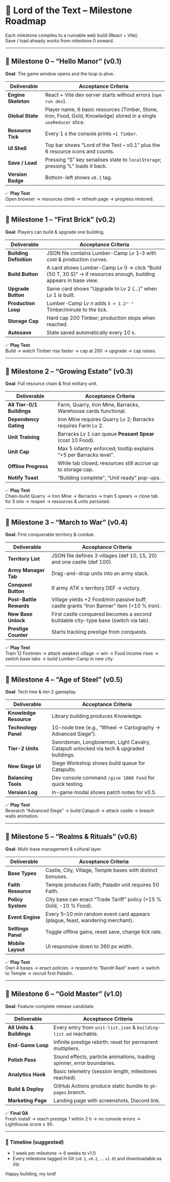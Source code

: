# 📜 Lord of the Text – Milestone Roadmap  
Each milestone compiles to a runnable web build (React + Vite).  
Save / load already works from milestone 0 onward.

---

## 🔹 Milestone 0 – “Hello Manor” (v0.1)  
**Goal**: The game window opens and the loop is alive.

| Deliverable | Acceptance Criteria |
|-------------|---------------------|
| **Engine Skeleton** | React + Vite dev server starts without errors (`npm run dev`). |
| **Global State** | Player name, 6 basic resources (Timber, Stone, Iron, Food, Gold, Knowledge) stored in a single `useReducer` slice. |
| **Resource Tick** | Every 1  s the console prints `+1 Timber`. |
| **UI Shell** | Top bar shows “Lord of the Text – v0.1” plus the 6 resource icons and counts. |
| **Save / Load** | Pressing “S” key serialises state to `localStorage`; pressing “L” loads it back. |
| **Version Badge** | Bottom-left shows `v0.1` tag. |

✅ **Play Test**  
Open browser → resources climb → refresh page → progress restored.

---

## 🔹 Milestone 1 – “First Brick” (v0.2)  
**Goal**: Players can build & upgrade one building.

| Deliverable | Acceptance Criteria |
|-------------|---------------------|
| **Building Definition** | JSON file contains Lumber-Camp Lv 1–3 with cost & production curves. |
| **Build Button** | A card shows Lumber-Camp Lv 0 → click “Build (50 T, 30 S)” → if resources enough, building appears in base view. |
| **Upgrade Button** | Same card shows “Upgrade to Lv 2 (…)” when Lv 1 is built. |
| **Production Loop** | Lumber-Camp Lv *n* adds `5 × 1.2ⁿ⁻¹` Timber/minute to the tick. |
| **Storage Cap** | Hard cap 200 Timber; production stops when reached. |
| **Autosave** | State saved automatically every 10 s. |

✅ **Play Test**  
Build → watch Timber rise faster → cap at 200 → upgrade → cap raises.

---

## 🔹 Milestone 2 – “Growing Estate” (v0.3)  
**Goal**: Full resource chain & first military unit.

| Deliverable | Acceptance Criteria |
|-------------|---------------------|
| **All Tier-0/1 Buildings** | Farm, Quarry, Iron Mine, Barracks, Warehouse cards functional. |
| **Dependency Gating** | Iron Mine requires Quarry Lv 2; Barracks requires Farm Lv 2. |
| **Unit Training** | Barracks Lv 1 can queue **Peasant Spear** (cost 10 Food). |
| **Unit Cap** | Max 5 infantry enforced; tooltip explains “+5 per Barracks level”. |
| **Offline Progress** | While tab closed, resources still accrue up to storage cap. |
| **Notify Toast** | “Building complete”, “Unit ready” pop-ups. |

✅ **Play Test**  
Chain-build Quarry → Iron Mine → Barracks → train 5 spears → close tab for 5 min → reopen → resources & units persisted.

---

## 🔹 Milestone 3 – “March to War” (v0.4)  
**Goal**: First conquerable territory & combat.

| Deliverable | Acceptance Criteria |
|-------------|---------------------|
| **Territory List** | JSON file defines 3 villages (def 10, 15, 20) and one castle (def 100). |
| **Army Manager Tab** | Drag-and-drop units into an army stack. |
| **Conquest Button** | If army ATK ≥ territory DEF → victory. |
| **Post-Battle Rewards** | Village yields +2 Food/min passive buff; castle grants “Iron Banner” item (+10 % Iron). |
| **New Base Unlock** | First castle conquered becomes a second buildable city-type base (switch via tab). |
| **Prestige Counter** | Starts tracking prestige from conquests. |

✅ **Play Test**  
Train 12 Footmen → attack weakest village → win → Food income rises → switch base tabs → build Lumber-Camp in new city.

---

## 🔹 Milestone 4 – “Age of Steel” (v0.5)  
**Goal**: Tech tree & tier-2 gameplay.

| Deliverable | Acceptance Criteria |
|-------------|---------------------|
| **Knowledge Resource** | Library building produces Knowledge. |
| **Technology Panel** | 10-node tree (e.g., “Wheel → Cartography → Advanced Siege”). |
| **Tier-2 Units** | Swordsman, Longbowman, Light Cavalry, Catapult unlocked via tech & upgraded buildings. |
| **New Siege UI** | Siege Workshop shows build queue for Catapults. |
| **Balancing Tools** | Dev console command `/give 1000 Food` for quick testing. |
| **Version Log** | In-game modal shows patch notes for v0.5. |

✅ **Play Test**  
Research “Advanced Siege” → build Catapult → attack castle → breach walls animation.

---

## 🔹 Milestone 5 – “Realms & Rituals” (v0.6)  
**Goal**: Multi-base management & cultural layer.

| Deliverable | Acceptance Criteria |
|-------------|---------------------|
| **Base Types** | Castle, City, Village, Temple bases with distinct bonuses. |
| **Faith Resource** | Temple produces Faith; Paladin unit requires 50 Faith. |
| **Policy System** | City base can enact “Trade Tariff” policy (+15 % Gold, -10 % Food). |
| **Event Engine** | Every 5–10 min random event card appears (plague, feast, wandering merchant). |
| **Settings Panel** | Toggle offline gains, reset save, change tick rate. |
| **Mobile Layout** | UI responsive down to 360 px width. |

✅ **Play Test**  
Own 4 bases → enact policies → respond to “Bandit Raid” event → switch to Temple → recruit first Paladin.

---

## 🔹 Milestone 6 – “Gold Master” (v1.0)  
**Goal**: Feature-complete release candidate.

| Deliverable | Acceptance Criteria |
|-------------|---------------------|
| **All Units & Buildings** | Every entry from `unit-list.json` & `building-list.md` reachable. |
| **End-Game Loop** | Infinite prestige rebirth: reset for permanent multipliers. |
| **Polish Pass** | Sound effects, particle animations, loading spinner, error boundaries. |
| **Analytics Hook** | Basic telemetry (session length, milestones reached). |
| **Build & Deploy** | GitHub Actions produce static bundle to `gh-pages` branch. |
| **Marketing Page** | Landing page with screenshots, Discord link. |

✅ **Final QA**  
Fresh install → reach prestige 1 within 2 h → no console errors → Lighthouse score ≥ 90.

---

### 📅 Timeline (suggested)
* 1 week per milestone → 6 weeks to v1.0  
* Every milestone tagged in Git (`v0.1`, `v0.2`, … `v1.0`) and downloadable as zip.

Happy building, my lord!